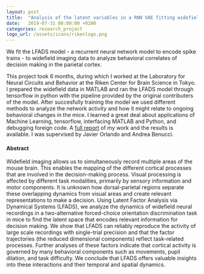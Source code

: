 ```yaml
---
layout: post
title:  "Analysis of the latent variables in a RNN VAE fitting widefield data in a visual two-choice decision task"
date:   2019-07-31 00:00:00 +0200
categories: research_project
logo_url: /assets/icons/rikenlogo.png
---
```

We fit the LFADS model - a recurrent neural network model to encode spike trains - to widefield imaging data to analyze behavioral correlates of decision making in the parietal cortex. 

This project took 6 months, during which I worked at the Laboratory for Neural Circuits and Behavior at the Riken Center for Brain Science in Tokyo. I prepared the widefield data in MATLAB and ran the LFADS model through tensorflow in python with the pipeline provided by the original contributers of the model. After succesfully training the model we used different methods to analyze the network activity and how it might relate to ongoing behavioral changes in the mice. I learned a great deal about applications of Machine Learning, tensorflow, interfacing MATLAB and Python, and debugging foreign code. A [full report](/assets/reports/MasterProject2Grzelkowski.pdf) of my work and the results is available. I was supervised by Javier Orlando and Andrea Benucci. 

#### Abstract
Widefield imaging allows us to simultaneously record multiple areas of the mouse brain. This enables the mapping of the different cortical processes that are involved in the decision-making process. Visual processing is affected by different task modalities, primarily by sensory information and motor components. It is unknown how dorsal-parietal regions separate these overlapping dynamics from visual areas and create relevant representations to make a decision. Using Latent Factor Analysis via Dynamical Systems (LFADS), we analyze the dynamics of widefield neural recordings in a two-alternative forced-choice orientation discrimination task in mice to find the latent space that encodes relevant information for decision making. We show that LFADS can reliably reproduce the activity of large scale recordings with single-trial precision and that the factor trajectories (the reduced dimensional components) reflect task-related processes. Further analyses of these factors indicate that cortical activity is governed by many behavioral components such as movements, pupil dilation, and task difficulty. We conclude that LFADS offers valuable insights into these interactions and their temporal and spatial dynamics.
